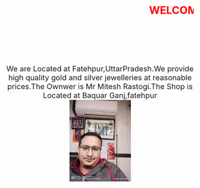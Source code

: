 <html><title>NAGEENA JEWELLERS</title><body><H1><CENTER><FONT COLOR ="RED"><marquee>WELCOME TO NAGEENA JEWELLERS</marquee></font><br><br><br><br>
</H1><CENTER><p style="font-size: 20px;>"Welcome to the official website of NageenaJewellers.<br>We are Located at Fatehpur,UttarPradesh.We provide high quality gold and silver jewelleries at reasonable prices.The Ownwer is Mr Mitesh Rastogi.The Shop is Located at Baquar Ganj,fatehpur<br><img src ="papa.jpg"></p></body>


</html>
